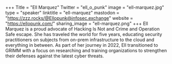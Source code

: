 +++
Title = "Ell Marquez"
Twitter = "ell_o_punk"
image = "ell-marquez.jpg"
type = "speaker"
linktitle = "ell-marquez"
mastodon = "https://zzz.rocks/@Ellopunk@infosec.exchange"
website = "https://ellopunk.com/"
sharing_image = "ell-marquez.png"
+++
Ell Marquez is a proud advocate of Hacking Is Not and Crime and Operation Safe escape. She has traveled the world for five years, educating security practitioners on subjects from on-prem infrastructure to the cloud and everything in between. As part of her journey in 2022, Ell transitioned to GRIMM with a focus on researching and training organizations to strengthen their defenses against the latest cyber threats.
